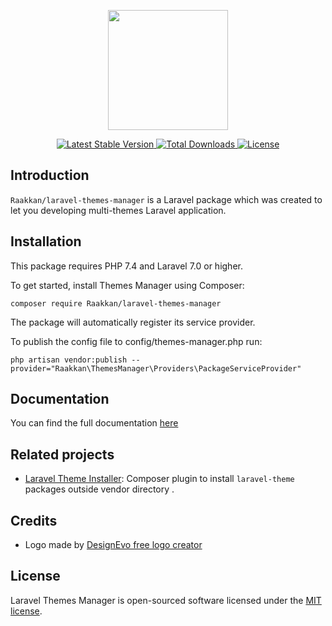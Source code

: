 <p align="center"><img src="https://i.ibb.co/pKJgXY5/laravel-modules-manager.png" height="192"></p>

<p align="center">
    <a href="https://packagist.org/packages/Raakkan/laravel-themes-manager">
        <img src="https://poser.pugx.org/Raakkan/laravel-themes-manager/v" alt="Latest Stable Version">
    </a>
    <a href="https://packagist.org/packages/Raakkan/laravel-themes-manager">
        <img src="https://poser.pugx.org/Raakkan/laravel-themes-manager/downloads" alt="Total Downloads">
    </a>
    <a href="https://packagist.org/packages/Raakkan/laravel-themes-manager">
        <img src="https://poser.pugx.org/Raakkan/laravel-themes-manager/license" alt="License">
    </a>
</p>

<!-- omit in toc -->
## Introduction
<code>Raakkan/laravel-themes-manager</code> is a Laravel package which was created to let you developing multi-themes Laravel application.

<!-- omit in toc -->
## Installation
This package requires PHP 7.4 and Laravel 7.0 or higher.

To get started, install Themes Manager using Composer:
```shell
composer require Raakkan/laravel-themes-manager
```

The package will automatically register its service provider.

To publish the config file to config/themes-manager.php run:
```shell
php artisan vendor:publish --provider="Raakkan\ThemesManager\Providers\PackageServiceProvider"
```

## Documentation
You can find the full documentation [here](https://laravel-themes-manager.netlify.app)

<!-- omit in toc -->
## Related projects
- [Laravel Theme Installer](https://github.com/Raakkan/laravel-theme-installer): Composer plugin to install `laravel-theme` packages outside vendor directory .

<!-- omit in toc -->
## Credits
- Logo made by [DesignEvo free logo creator](https://www.designevo.com/logo-maker/)

<!-- omit in toc -->
## License
Laravel Themes Manager is open-sourced software licensed under the [MIT license](LICENSE).